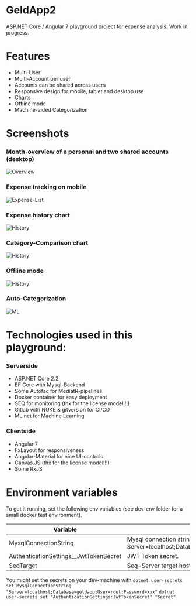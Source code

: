 # GeldApp2

ASP.NET Core / Angular 7 playground project for expense analysis. Work in progress.

# Features

- Multi-User
- Multi-Account per user
- Accounts can be shared across users
- Responsive design for mobile, tablet and desktop use
- Charts
- Offline mode
- Machine-aided Categorization

# Screenshots

### Month-overview of a personal and two shared accounts (desktop)
![Overview](screenshots/overview.png)

### Expense tracking on mobile
![Expense-List](screenshots/expenses.png)

### Expense history chart
![History](screenshots/history.png)

### Category-Comparison chart
![History](screenshots/compare.png)

### Offline mode
![History](screenshots/offline.png)

### Auto-Categorization
![ML](screenshots/ML.gif)

# Technologies used in this playground:

### Serverside
- ASP.NET Core 2.2
- EF Core with Mysql-Backend
- Some Autofac for MediatR-pipelines
- Docker container for easy deployment
- SEQ for monitoring (thx for the license model!!!)
- Gitlab with NUKE & gitversion for CI/CD
- ML.net for Machine Learning

### Clientside
- Angular 7 
- FxLayout for responsiveness
- Angular-Material for nice UI-controls
- Canvas.JS (thx for the license model!!!)
- Some RxJS

# Environment variables

To get it running, set the following env variables (see dev-env folder for a small docker test environment).

| Variable                               | Description	                                                                          |
| -------------------------------------- | -------------------------------------------------------------------------------------- |
| MysqlConnectionString                  | Mysql connection string, example: Server=localhost;Database=ef;User=root;Password=123; |
| AuthenticationSettings__JwtTokenSecret | JWT Token secret.                                                                      | 
| SeqTarget                              | Seq-Server target host (optional).                                                     |

You might set the secrets on your dev-machine with 
`dotnet user-secrets set MysqlConnectionString "Server=localhost;Database=geldapp;User=root;Password=xxx"`
`dotnet user-secrets set "AuthenticationSettings:JwtTokenSecret" "Secret"`
